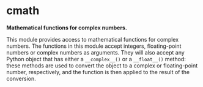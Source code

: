 # cmath

**Mathematical functions for complex numbers.**

This module provides access to mathematical functions for complex numbers. The functions in this module accept integers, floating-point numbers or complex numbers as arguments. They will also accept any Python object that has either a `__complex__()` or a `__float__()` method: these methods are used to convert the object to a complex or floating-point number, respectively, and the function is then applied to the result of the conversion.